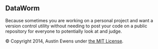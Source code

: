 DataWorm
--------

Because sometimes you are working on a personal project and want a version 
control utility without needing to post your code on a public repository for 
everyone to potentially look at and judge.

&copy; Copyright 2014, Austin Ewens under [the MIT License](LICENSE).
